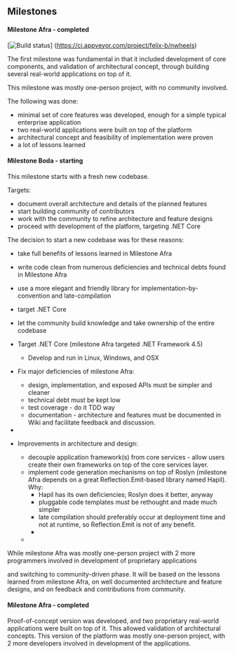 
## Milestones

#### Milestone Afra - completed

[![Build status](https://ci.appveyor.com/api/projects/status/x0xcs9lfg4tee88s?svg=true)]
(https://ci.appveyor.com/project/felix-b/nwheels)

The first milestone was fundamental in that it included development of core components, and validation of architectural concept, through building several real-world applications on top of it.

This milestone was mostly one-person project, with no community involved. 

The following was done:
- minimal set of core features was developed, enough for a simple typical enterprise application 
- two real-world applications were built on top of the platform
- architectural concept and feasibility of implementation were proven
- a lot of lessons learned

#### Milestone Boda - starting

This milestone starts with a fresh new codebase. 

Targets:
- document overall architecture and details of the planned features
- start building community of contributors
- work with the community to refine architecture and feature designs
- proceed with development of the platform, targeting .NET Core

The decision to start a new codebase was for these reasons:
- take full benefits of lessons learned in Milestone Afra
- write code clean from numerous deficiencies and technical debts found in Milestone Afra
- use a more elegant and friendly library for implementation-by-convention and late-compilation 
- target .NET Core
- let the community build knowledge and take ownership of the entire codebase



- Target .NET Core (milestone Afra targeted .NET Framework 4.5)
  - Develop and run in Linux, Windows, and OSX 
- Fix major deficiencies of milestone Afra:
  - design, implementation, and exposed APIs must be simpler and cleaner
  - technical debt must be kept low
  - test coverage - do it TDD way
  - documentation - architecture and features must be documented in Wiki and facilitate feedback and discussion.
- 
- Improvements in architecture and design:
  - decouple application framework(s) from core services - allow users create their own frameworks on top of the core services layer.
  - implement code generation mechanisms on top of Roslyn (milestone Afra depends on a great Reflection.Emit-based library named Hapil). Why:
    - Hapil has its own deficiencies; Roslyn does it better, anyway
    - pluggable code templates must be rethought and made much simpler
    - late compilation should preferably occur at deployment time and not at runtime, so Reflection.Emit is not of any benefit.
    - 
  -      


While milestone Afra was mostly one-person project with 2 more programmers involved in development of proprietary applications


 and switching to community-driven phase. It will be based on the lessons learned from milestone Afra, on well documented architecture and feature designs, and on feedback and contributions from community. 

#### Milestone Afra - completed

Proof-of-concept version was developed, and two proprietary real-world applications were built on top of it. This allowed validation of architectural concepts. This version of the platform was mostly one-person project, with 2 more developers involved in development of the applications. 
